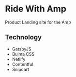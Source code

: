 # Ride With Amp

Product Landing site for the Amp

## Technology

* GatsbyJS
* Bulma CSS
* Netlify
* Contentful
* Snipcart
